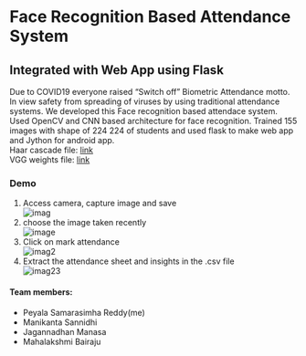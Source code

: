 # Face Recognition Based Attendance System
## Integrated with Web App using Flask
Due to COVID19 everyone raised “Switch off” Biometric Attendance motto. In view safety from spreading of viruses by using traditional
attendance systems. We developed this Face recognition based attendace system. Used OpenCV and CNN based architecture for face
recognition. Trained 155 images with shape of 224 224 of students and used flask to make web app and Jython for android app.
<br>
Haar cascade file: [link](https://github.com/opencv/opencv/blob/master/data/haarcascades/haarcascade_frontalface_default.xml)
<br>VGG weights file: [link](https://drive.google.com/file/d/1971Xk5RwedbudGgTIrGAL4F7Aifu7id1/view)
<br>
### Demo
1. Access camera, capture image and save <br>
![imag](https://github.com/samarsreddy/Face-Recognition-Based-Attendance-App/blob/master/demo-images/8.png)
2. choose the image taken recently<br>
![image](https://github.com/samarsreddy/Face-Recognition-Based-Attendance-App/blob/master/demo-images/10.png)
3. Click on mark attendance<br>
![imag2](https://github.com/samarsreddy/Face-Recognition-Based-Attendance-App/blob/master/demo-images/11.png)
4. Extract the attendance sheet and insights in the .csv file<br>
![imag23](https://github.com/samarsreddy/Face-Recognition-Based-Attendance-App/blob/master/demo-images/12.png)
#### Team members:
- Peyala Samarasimha Reddy(me)
- Manikanta Sannidhi
- Jagannadhan Manasa
- Mahalakshmi Bairaju
